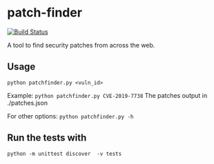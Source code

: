 # patch-finder
[![Build Status](https://travis-ci.com/jajajasalu2/patch-finder.svg?branch=master)](https://travis-ci.com/jajajasalu2/patch-finder)

A tool to find security patches from across the web.

## Usage
`python patchfinder.py <vuln_id>`

Example:
`python patchfinder.py CVE-2019-7738`
The patches output in ./patches.json

For other options:
`python patchfinder.py -h`

## Run the tests with
`python -m unittest discover  -v tests`
